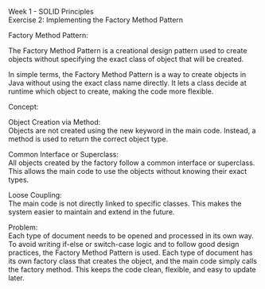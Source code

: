 Week 1 - SOLID Principles  
Exercise 2: Implementing the Factory Method Pattern

Factory Method Pattern:

The Factory Method Pattern is a creational design pattern used to create objects without specifying the exact class of object that will be created.

In simple terms, the Factory Method Pattern is a way to create objects in Java without using the exact class name directly. It lets a class decide at runtime which object to create, making the code more flexible.

Concept:

Object Creation via Method:  
Objects are not created using the new keyword in the main code. Instead, a method is used to return the correct object type.

Common Interface or Superclass:  
All objects created by the factory follow a common interface or superclass. This allows the main code to use the objects without knowing their exact types.

Loose Coupling:  
The main code is not directly linked to specific classes. This makes the system easier to maintain and extend in the future.

Problem:  
Each type of document needs to be opened and processed in its own way.
To avoid writing if-else or switch-case logic and to follow good design practices, the Factory Method Pattern is used. Each type of document has its own factory class that creates the object, and the main code simply calls the factory method. This keeps the code clean, flexible, and easy to update later.
